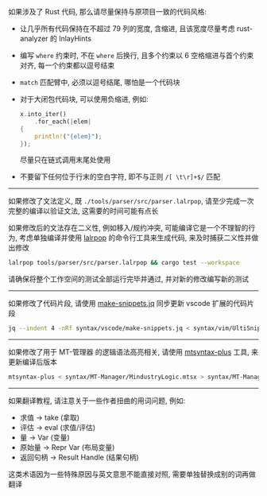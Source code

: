 如果涉及了 Rust 代码, 那么请尽量保持与原项目一致的代码风格:

- 让几乎所有代码保持在不超过 79 列的宽度, 含缩进,
  且该宽度尽量考虑 rust-analyzer 的 InlayHints

- 编写 `where` 约束时, 不在 `where` 后换行,
  且多个约束以 6 空格缩进与首个约束对齐, 每一个约束都以逗号结束

- `match` 匹配臂中, 必须以逗号结尾, 哪怕是一个代码块

- 对于大闭包代码块, 可以使用负缩进, 例如:
  ```rust
  x.into_iter()
      .for_each(|elem|
  {
      println!("{elem}");
  });
  ```
  尽量只在链式调用末尾处使用

- 不要留下任何位于行末的空白字符, 即不与正则 `/[ \t\r]+$/` 匹配

-------------------------------------------------------------------------------

如果修改了文法定义, 既 `./tools/parser/src/parser.lalrpop`,
请至少完成一次完整的编译以验证文法, 这需要的时间可能有点长

如果修改后的文法存在二义性, 例如移入/规约冲突, 可能编译它是一个不理智的行为,
考虑单独编译并使用 [lalrpop] 的命令行工具来生成代码, 来及时捕获二义性并做出修改

```bash
lalrpop tools/parser/src/parser.lalrpop && cargo test --workspace
```

请确保将整个工作空间的测试全部运行完毕并通过, 并对新的修改编写新的测试

[lalrpop]: https://github.com/lalrpop/lalrpop

-------------------------------------------------------------------------------

如果修改了代码片段, 请使用 [make-snippets.jq] 同步更新 vscode 扩展的代码片段

```bash
jq --indent 4 -nRf syntax/vscode/make-snippets.jq < syntax/vim/UltiSnips/mdtlbl.snippets > syntax/vscode/support/snippets/snippets.json
```

[make-snippets.jq]: ./syntax/vscode/make-snippets.jq

-------------------------------------------------------------------------------

如果修改了用于 MT-管理器 的逻辑语法高亮相关,
请使用 [mtsyntax-plus] 工具, 来更新编译后版本

```bash
mtsyntax-plus < syntax/MT-Manager/MindustryLogic.mtsx > syntax/MT-Manager/MindustryLogic-compiled.mtsx
```

[mtsyntax-plus]: https://github.com/A4-Tacks/mtsyntax-plus

-------------------------------------------------------------------------------

如果翻译教程, 请注意关于一些作者扭曲的用词问题, 例如:

- 求值 -> take (拿取)
- 评估 -> eval (求值/评估)
- 量 -> Var (变量)
- 原始量 -> Repr Var (布局变量)
- 返回句柄 -> Result Handle (结果句柄)

这类术语因为一些特殊原因与英文意思不能直接对照, 需要单独替换成别的词再做翻译
